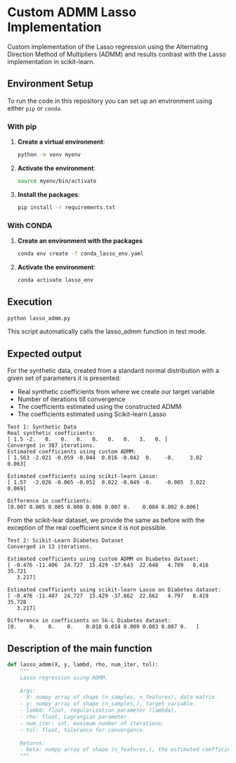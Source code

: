 # Custom ADMM Lasso Implementation

Custom implementation of the Lasso regression using the Alternating Direction Method of Multipliers (ADMM) and results contrast with the Lasso implementation in scikit-learn.

## Environment Setup

To run the code in this repository you can set up an environment using either `pip` or `conda`.

### With pip

1. **Create a virtual environment**:
   ```bash
   python -m venv myenv
   ```
2. **Activate the environment**:
   ```bash
   source myenv/bin/activate
   ```
3. **Install the packages**:
   ```bash
   pip install -r requirements.txt
   ```
### With CONDA

1. **Create an environment with the packages**
   ```bash
   conda env create -f conda_lasso_env.yaml
   ```
2. **Activate the environment**:
   ```bash
   conda activate lasso_env
   ```

## Execution

```bash
python lasso_admm.py
```
This script automatically calls the lasso_admm function in test mode.

## Expected output

For the synthetic data, created from a standard normal distribution with a given set of parameters it is presented:

- Real synthetic coefficients from where we create our target variable
- Number of iterations till convergence
- The coefficients estimated using the constructed ADMM
- The coefficients estimated using Scikit-learn Lasso

```
Test 1: Synthetic Data
Real synthetic coefficients:
[ 1.5 -2.   0.   0.   0.   0.   0.   0.   3.   0. ]
Converged in 387 iterations.
Estimated coefficients using custom ADMM:
[ 1.563 -2.021 -0.059 -0.044  0.016 -0.042  0.    -0.     3.02   0.063]

Estimated coefficients using scikit-learn Lasso:
[ 1.57  -2.026 -0.065 -0.052  0.022 -0.049 -0.    -0.005  3.022  0.069]

Difference in coefficients:
[0.007 0.005 0.005 0.008 0.006 0.007 0.    0.004 0.002 0.006]
```

From the scikit-lear dataset, we provide the same as before with the exception of the  real coefficient since it is not possible.

```
Test 2: Scikit-Learn Diabetes Dataset
Converged in 13 iterations.

Estimated coefficients using custom ADMM on Diabetes dataset:
[ -0.476 -11.406  24.727  15.429 -37.643  22.648   4.789   8.416  35.721
   3.217]

Estimated coefficients using scikit-learn Lasso on Diabetes dataset:
[ -0.476 -11.407  24.727  15.429 -37.662  22.662   4.797   8.419  35.728
   3.217]

Difference in coefficients on Sk-L Diabetes dataset:
[0.    0.    0.    0.    0.018 0.014 0.009 0.003 0.007 0.   ]
```
## Description of the main function

```python
def lasso_admm(X, y, lambd, rho, num_iter, tol):
    """
    Lasso regression using ADMM.
    
    Args:
    - X: numpy array of shape (n_samples, n_features), data matrix.
    - y: numpy array of shape (n_samples,), target variable.
    - lambd: float, regularization parameter (lambda).
    - rho: float, Lagrangian parameter.
    - num_iter: int, maximum number of iterations.
    - tol: float, tolerance for convergence.
    
    Returns:
    - beta: numpy array of shape (n_features,), the estimated coefficients.
    """
```



